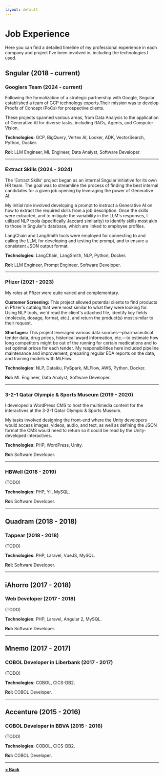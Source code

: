 ```yaml
---
layout: default
---
```


# Job Experience

Here you can find a detailed timeline of my professional experience in each company and project I've been involved in, including the technologies I used.

## Sngular (2018 - current)

### Googlers Team (2024 - current)
Following the formalization of a strategic partnership with Google, Sngular established a team of GCP technology experts.Their mission was to develop Proofs of Concept (PoCs) for prospective clients. 

These projects spanned various areas, from Data Analysis to the application of Generative AI for diverse tasks, including RAGs, Agents, and Computer Vision.

**Technologies:** GCP, BigQuery, Vertex AI, Looker, ADK, VectorSearch, Python, Docker.

**Rol:** LLM Engineer, ML Engineer, Data Analyst, Software Developer.

---

### Extract Skills (2024 - 2024)
The 'Extract Skills' project began as an internal Sngular initiative for its own HR team. The goal was to streamline the process of finding the best internal candidates for a given job opening by leveraging the power of Generative AI.

My initial role involved developing a prompt to instruct a Generative AI on how to extract the required skills from a job description. Once the skills were extracted, and to mitigate the variability in the LLM's responses, I utilized NLP tools (specifically Jaccard similarity) to identify skills most akin to those in Sngular's database, which are linked to employee profiles.

LangChain and LangSmith tools were employed for connecting to and calling the LLM, for developing and testing the prompt, and to ensure a consistent JSON output format.

**Technologies:** LangChain, LangSmith, NLP, Python, Docker.

**Rol:** LLM Engineer, Prompt Engineer, Software Developer.

---

### Pfizer (2021 - 2023)
My roles at Pfizer were quite varied and complementary.

**Customer Screening:** This project allowed potential clients to find products in Pfizer's catalog that were most similar to what they were looking for. Using NLP tools, we'd read the client's attached file, identify key fields (molecule, dosage, format, etc.), and return the product(s) most similar to their request.

**Shortages:** This project leveraged various data sources—pharmaceutical tender data, drug prices, historical award information, etc.—to estimate how long competitors might be out of the running for certain medications and to set optimal prices for each tender. My responsibilities here included pipeline maintenance and improvement, preparing regular EDA reports on the data, and training models with MLFlow.

**Technologies:** NLP, Dataiku, PySpark, MLFlow, AWS, Python, Docker.

**Rol:** ML Engineer, Data Analyst, Software Developer.

---

### 3-2-1 Qatar Olympic & Sports Museum (2019 - 2020)
I developed a WordPress CMS to host the multimedia content for the interactives at the 3-2-1 Qatar Olympic & Sports Museum. 

My tasks involved designing the front-end where the Unity developers would access images, videos, audio, and text, as well as defining the JSON format the CMS would need to return so it could be read by the Unity-developed interactives.

**Technologies:** PHP, WordPress, Unity.

**Rol:** Software Developer.

---

### HBWell (2018 - 2019)
(TODO)

**Technologies:** PHP, Yii, MySQL.

**Rol:** Software Developer.

---

## Quadram (2018 - 2018)

### Tappear (2018 - 2018)
(TODO)

**Technologies:** PHP, Laravel, VueJS, MySQL.

**Rol:** Software Developer.

---

## iAhorro (2017 - 2018)

### Web Developer (2017 - 2018)
(TODO)

**Technologies:** PHP, Laravel, Angular 2, MySQL.

**Rol:** Software Developer.

---

## Mnemo (2017 - 2017)

### COBOL Developer in Liberbank (2017 - 2017)
(TODO)

**Technologies:** COBOL, CICS-DB2.

**Rol:** COBOL Developer.

---

## Accenture (2015 - 2016)

### COBOL Developer in BBVA (2015 - 2016)
(TODO)

**Technologies:** COBOL, CICS-DB2.

**Rol:** COBOL Developer.

---

[**< Back**](./)